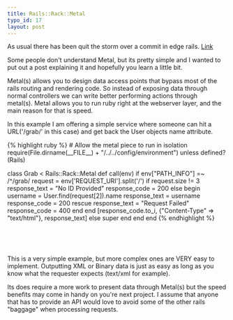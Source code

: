 ```yaml
--- 
title: Rails::Rack::Metal
typo_id: 17
layout: post
---
```

<p>As usual there has been quit the storm over a commit in edge rails. <a target="_blank" href="http://is.gd/c1if">Link</a>&nbsp;</p>
<p>Some people don't understand Metal, but its pretty simple and I wanted to put out a post explaining it and hopefully you learn a little bit.&nbsp;</p>
<p>Metal(s) allows you to design data access points that bypass most of the rails routing and rendering code. So instead of exposing data through normal controllers we can write better performing actions through metal(s).&nbsp;Metal allows you to run ruby right at the webserver layer, and the main reason for that is speed.</p>
<p>In this example I am offering a simple service where someone can hit a URL('/grab/<id>' in this case) and get back the User objects name attribute.</id></p>
{% highlight ruby %}
# Allow the metal piece to run in isolation
require(File.dirname(__FILE__) + "/../../config/environment") unless defined?(Rails)

class Grab < Rails::Rack::Metal
  def call(env)
    if env["PATH_INFO"] =~ /^\/grab/
      request = env['REQUEST_URI'].split('/')
      if request.size != 3
        response_text = "No ID Provided"
        response_code = 200
      else
        begin
          username = User.find(request[2]).name
          response_text = username
          response_code = 200
        rescue
          response_text = "Request Failed"
          response_code = 400
        end
      end
      [response_code.to_i, {"Content-Type" => "text/html"}, response_text]
    else
      super
    end
  end
end
{% endhighlight %}
<p>&nbsp;</p>
<p>&nbsp;</p>
<p>This is a very simple example, but more complex ones are VERY easy to implement. Outputting XML or Binary data is just as easy as long as you know what the requester expects (text/xml for example).&nbsp;</p>
<p>Its does require a more work to present data through Metal(s) but the speed benefits may come in handy on you're next project. I assume that anyone that has to provide an API would love to avoid some of the other rails &quot;baggage&quot; when processing requests.&nbsp;</p>
<p>&nbsp;</p>
